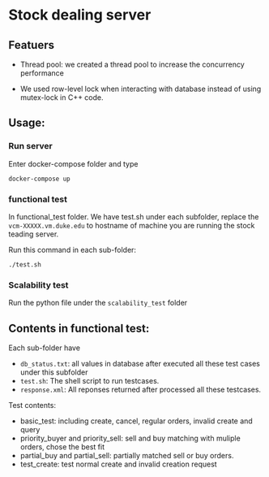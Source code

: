 # Stock dealing server

## Featuers

- Thread pool: we created a thread pool to increase the concurrency performance

- We used row-level lock when interacting with database instead of using mutex-lock in C++ code.


## Usage: 

### Run server
Enter docker-compose folder and type
```
docker-compose up
```

### functional test
In functional_test folder. We have test.sh under each subfolder, replace the `vcm-XXXXX.vm.duke.edu` to hostname of machine you are running the stock teading server.

Run this command in each sub-folder:
```
./test.sh
```

### Scalability test
Run the python file under the `scalability_test` folder



## Contents in functional test:

Each sub-folder have

-  `db_status.txt`:  all values in database after executed all these test cases under this subfolder
- `test.sh`: The shell script to run testcases.
- `response.xml`: All reponses returned after processed all these testcases. 

Test contents:

- basic_test: including create, cancel, regular orders, invalid create and query
- priority_buyer and priority_sell: sell and buy matching with muliple orders, chose the best fit
- partial_buy and partial_sell: partially matched sell or buy orders.
- test_create: test normal create and invalid creation request

